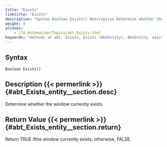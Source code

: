 ```yaml
--- 
title: "Exists"
linktitle: "Exists"
description: "Syntax Boolean Exists() Description Determine whether the window currently exists. Return Value Return TRUE if the window currently exists ; otherwise, FALSE ."
weight: 9
aliases: 
    - /TA_Automation/Topics/abt_Exists.html
keywords: "methods of abt, Exists, Exists (AbtEntity), AbtEntity, exists, abtentity exists, window existence, window exists, check existence of window"
---
```


## Syntax

`Boolean Exists()`

## Description {{< permerlink >}} {#abt_Exists_entity__section.desc} 

Determine whether the window currently exists.

## Return Value {{< permerlink >}} {#abt_Exists_entity__section.return} 

Return TRUE ifthe window currently exists; otherwise, FALSE.




